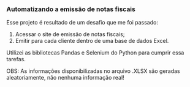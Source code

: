 ### Automatizando a emissão de notas fiscais

Esse projeto é resultado de um desafio que me foi passado: 
1. Acessar o site de emissão de notas fiscais;
2. Emitir para cada cliente dentro de uma base de dados Excel.

Utilizei as bibliotecas Pandas e Selenium do Python para cumprir essa tarefas.

OBS: As informações disponibilizadas no arquivo .XLSX são geradas aleatoriamente, não nenhuma informação real!
